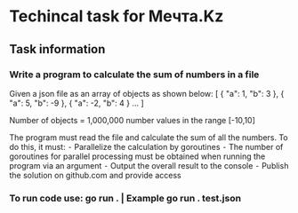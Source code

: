 # Techincal task for Мечта.Kz

## Task information

### Write a program to calculate the sum of numbers in a file

Given a json file as an array of objects as shown below:
[
{
"a": 1,
"b": 3
},
{
"a": 5,
"b": -9
},
{
"a": -2,
"b": 4
}
...
]

Number of objects = 1,000,000
number values ​​in the range [-10,10]

The program must read the file and calculate the sum of all the numbers. To do this, it must:
⁃ Parallelize the calculation by goroutines
⁃ The number of goroutines for parallel processing must be obtained when running the program via an argument
⁃ Output the overall result to the console
⁃ Publish the solution on github.com and provide access

### To run code use: go run . <json file name> | Example go run . test.json